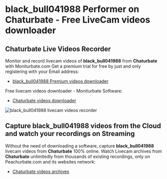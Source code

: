 # black_bull041988 Performer on Chaturbate - Free LiveCam videos downloader

## Chaturbate Live Videos Recorder

Monitor and record livecam videos of **black_bull041988** from **Chaturbate** with Moniturbate.com
Get a premium trial for free by just and only registering with your Email address:
* [black_bull041988 Premium videos downloader](https://moniturbate.com/request-demo-licence-key.html)

Free livecam videos downloader - Moniturbate Software:
* [Chaturbate videos downloader](https://moniturbate.com/moniturbate-download-software.html)

![black_bull041988 livecam videos recorder](https://peachurnet.com/templates/moniturbate-software.png)


## Capture black_bull041988 videos from the Cloud and watch your recordings on Streaming

Without the need of downloading a software, capture **black_bull041988** livecam videos from **Chaturbate** 100% online.
Watch Livecam archives from **Chaturbate** unlimitedly from thousands of existing recordings, only on Peachurbate.com and its websites network:
* [Chaturbate videos archives](https://peachurnet.com/)
